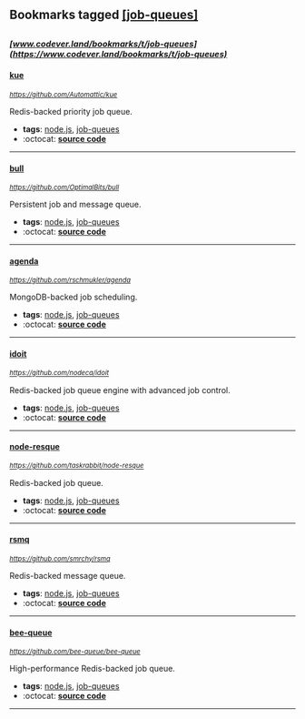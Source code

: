 ## Bookmarks tagged [[job-queues]](https://www.codever.land/search?q=[job-queues])

_<sup><sup>[www.codever.land/bookmarks/t/job-queues](https://www.codever.land/bookmarks/t/job-queues)</sup></sup>_
---
#### [kue](https://github.com/Automattic/kue)
_<sup>https://github.com/Automattic/kue</sup>_

Redis-backed priority job queue.
* **tags**: [node.js](../tagged/node.js.md), [job-queues](../tagged/job-queues.md)
* :octocat: **[source code](https://github.com/Automattic/kue)**
---
#### [bull](https://github.com/OptimalBits/bull)
_<sup>https://github.com/OptimalBits/bull</sup>_

Persistent job and message queue.
* **tags**: [node.js](../tagged/node.js.md), [job-queues](../tagged/job-queues.md)
* :octocat: **[source code](https://github.com/OptimalBits/bull)**
---
#### [agenda](https://github.com/rschmukler/agenda)
_<sup>https://github.com/rschmukler/agenda</sup>_

MongoDB-backed job scheduling.
* **tags**: [node.js](../tagged/node.js.md), [job-queues](../tagged/job-queues.md)
* :octocat: **[source code](https://github.com/rschmukler/agenda)**
---
#### [idoit](https://github.com/nodeca/idoit)
_<sup>https://github.com/nodeca/idoit</sup>_

Redis-backed job queue engine with advanced job control.
* **tags**: [node.js](../tagged/node.js.md), [job-queues](../tagged/job-queues.md)
* :octocat: **[source code](https://github.com/nodeca/idoit)**
---
#### [node-resque](https://github.com/taskrabbit/node-resque)
_<sup>https://github.com/taskrabbit/node-resque</sup>_

Redis-backed job queue.
* **tags**: [node.js](../tagged/node.js.md), [job-queues](../tagged/job-queues.md)
* :octocat: **[source code](https://github.com/taskrabbit/node-resque)**
---
#### [rsmq](https://github.com/smrchy/rsmq)
_<sup>https://github.com/smrchy/rsmq</sup>_

Redis-backed message queue.
* **tags**: [node.js](../tagged/node.js.md), [job-queues](../tagged/job-queues.md)
* :octocat: **[source code](https://github.com/smrchy/rsmq)**
---
#### [bee-queue](https://github.com/bee-queue/bee-queue)
_<sup>https://github.com/bee-queue/bee-queue</sup>_

High-performance Redis-backed job queue.
* **tags**: [node.js](../tagged/node.js.md), [job-queues](../tagged/job-queues.md)
* :octocat: **[source code](https://github.com/bee-queue/bee-queue)**
---
